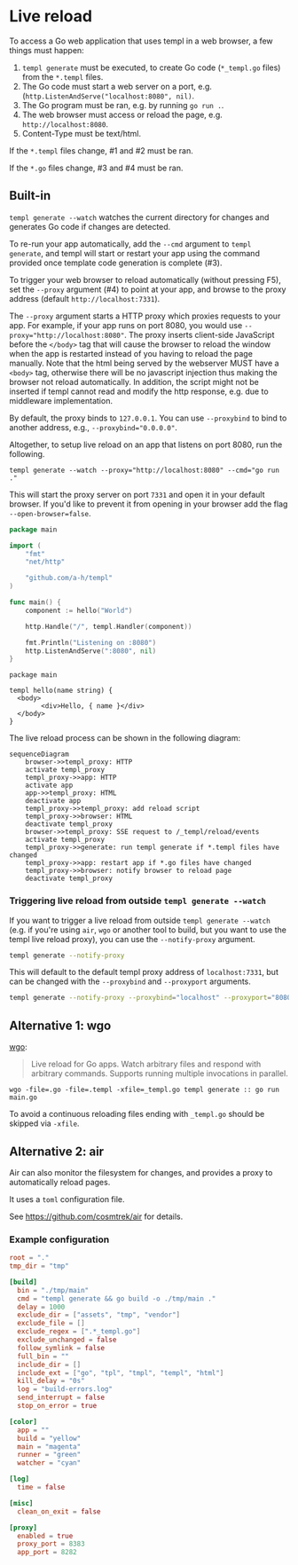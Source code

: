 # Live reload

To access a Go web application that uses templ in a web browser, a few things must happen:

1. `templ generate` must be executed, to create Go code (`*_templ.go` files) from the `*.templ` files.
2. The Go code must start a web server on a port, e.g. (`http.ListenAndServe("localhost:8080", nil)`.
3. The Go program must be ran, e.g. by running `go run .`.
4. The web browser must access or reload the page, e.g. `http://localhost:8080`.
5. Content-Type must be text/html. 

If the `*.templ` files change, #1 and #2 must be ran.

If the `*.go` files change, #3 and #4 must be ran.

## Built-in

`templ generate --watch` watches the current directory for changes and generates Go code if changes are detected.

To re-run your app automatically, add the `--cmd` argument to `templ generate`, and templ will start or restart your app using the command provided once template code generation is complete (#3).

To trigger your web browser to reload automatically (without pressing F5), set the `--proxy` argument (#4) to point at your app, and browse to the proxy address (default `http://localhost:7331`).

The `--proxy` argument starts a HTTP proxy which proxies requests to your app. For example, if your app runs on port 8080, you would use `--proxy="http://localhost:8080"`. The proxy inserts client-side JavaScript before the `</body>` tag that will cause the browser to reload the window when the app is restarted instead of you having to reload the page manually. Note that the html being served by the webserver MUST have a `<body>` tag, otherwise there will be no javascript injection thus making the browser not reload automatically. In addition, the script might not be inserted if templ cannot read and modify the http response, e.g. due to middleware implementation.   

By default, the proxy binds to `127.0.0.1`. You can use `--proxybind` to bind to another address, e.g., `--proxybind="0.0.0.0"`.

Altogether, to setup live reload on an app that listens on port 8080, run the following.

```
templ generate --watch --proxy="http://localhost:8080" --cmd="go run ."
```

This will start the proxy server on port `7331` and open it in your default browser. If you'd like to prevent it from opening in your browser add the flag `--open-browser=false`.

```go title="main.go"
package main

import (
	"fmt"
	"net/http"

	"github.com/a-h/templ"
)

func main() {
	component := hello("World")

	http.Handle("/", templ.Handler(component))

	fmt.Println("Listening on :8080")
	http.ListenAndServe(":8080", nil)
}
```

```templ title="hello.templ"
package main

templ hello(name string) {
  <body>
	    <div>Hello, { name }</div>
  </body>
}
```

The live reload process can be shown in the following diagram:

```mermaid
sequenceDiagram
    browser->>templ_proxy: HTTP
    activate templ_proxy
    templ_proxy->>app: HTTP
    activate app
    app->>templ_proxy: HTML
    deactivate app
    templ_proxy->>templ_proxy: add reload script
    templ_proxy->>browser: HTML
    deactivate templ_proxy
    browser->>templ_proxy: SSE request to /_templ/reload/events
    activate templ_proxy
    templ_proxy->>generate: run templ generate if *.templ files have changed
    templ_proxy->>app: restart app if *.go files have changed
    templ_proxy->>browser: notify browser to reload page
    deactivate templ_proxy
```

### Triggering live reload from outside `templ generate --watch`

If you want to trigger a live reload from outside `templ generate --watch` (e.g. if you're using `air`, `wgo` or another tool to build, but you want to use the templ live reload proxy), you can use the `--notify-proxy` argument.

```bash
templ generate --notify-proxy
```

This will default to the default templ proxy address of `localhost:7331`, but can be changed with the `--proxybind` and `--proxyport` arguments.

```bash
templ generate --notify-proxy --proxybind="localhost" --proxyport="8080"
```

## Alternative 1: wgo

[wgo](https://github.com/bokwoon95/wgo):

> Live reload for Go apps. Watch arbitrary files and respond with arbitrary commands. Supports running multiple invocations in parallel.

```
wgo -file=.go -file=.templ -xfile=_templ.go templ generate :: go run main.go
```

To avoid a continuous reloading files ending with `_templ.go` should be skipped via `-xfile`.

## Alternative 2: air

Air can also monitor the filesystem for changes, and provides a proxy to automatically reload pages.

It uses a `toml` configuration file.

See https://github.com/cosmtrek/air for details.

### Example configuration

```toml title=".air.toml"
root = "."
tmp_dir = "tmp"

[build]
  bin = "./tmp/main"
  cmd = "templ generate && go build -o ./tmp/main ."
  delay = 1000
  exclude_dir = ["assets", "tmp", "vendor"]
  exclude_file = []
  exclude_regex = [".*_templ.go"]
  exclude_unchanged = false
  follow_symlink = false
  full_bin = ""
  include_dir = []
  include_ext = ["go", "tpl", "tmpl", "templ", "html"]
  kill_delay = "0s"
  log = "build-errors.log"
  send_interrupt = false
  stop_on_error = true

[color]
  app = ""
  build = "yellow"
  main = "magenta"
  runner = "green"
  watcher = "cyan"

[log]
  time = false

[misc]
  clean_on_exit = false

[proxy]
  enabled = true
  proxy_port = 8383
  app_port = 8282
```
